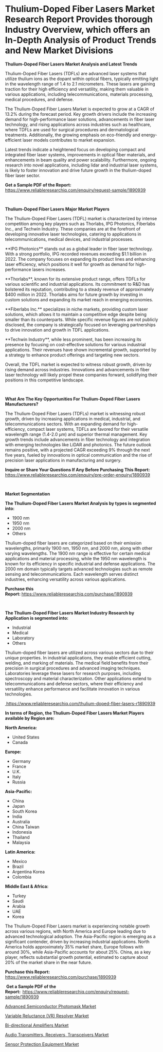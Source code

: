 <p><h1>Thulium-Doped Fiber Lasers Market Research Report Provides thorough Industry Overview, which offers an In-Depth Analysis of Product Trends and New Market Divisions</h1></p><p><strong>Thulium-Doped Fiber Lasers Market Analysis and Latest Trends</strong></p>
<p><p>Thulium-Doped Fiber Lasers (TDFLs) are advanced laser systems that utilize thulium ions as the dopant within optical fibers, typically emitting light in the wavelength range of 1.4 to 2.1 micrometers. These lasers are gaining traction for their high efficiency and versatility, making them valuable in various applications, including telecommunications, materials processing, medical procedures, and defense.</p><p>The Thulium-Doped Fiber Lasers Market is expected to grow at a CAGR of 13.2% during the forecast period. Key growth drivers include the increasing demand for high-performance laser solutions, advancements in fiber laser technology, and rising applications across industries such as healthcare, where TDFLs are used for surgical procedures and dermatological treatments. Additionally, the growing emphasis on eco-friendly and energy-efficient laser models contributes to market expansion.</p><p>Latest trends indicate a heightened focus on developing compact and integrated fiber laser systems, improvements in optical fiber materials, and enhancements in beam quality and power scalability. Furthermore, ongoing research into novel applications, including lidar and industrial laser systems, is likely to foster innovation and drive future growth in the thulium-doped fiber laser sector.</p></p>
<p><strong>Get a Sample PDF of the Report:&nbsp;</strong> <a href="https://www.reliableresearchiq.com/enquiry/request-sample/1890939?utm_campaign=1159&utm_medium=2&utm_source=Github&utm_content=ia&utm_term=13022025&utm_id=thulium-doped-fiber-lasers">https://www.reliableresearchiq.com/enquiry/request-sample/1890939</a></p>
<p>&nbsp;</p>
<p><strong>Thulium-Doped Fiber Lasers Major Market Players</strong></p>
<p><p>The Thulium-Doped Fiber Lasers (TDFL) market is characterized by intense competition among key players such as Thorlabs, IPG Photonics, Fiberlabs Inc., and Techwin Industry. These companies are at the forefront of developing innovative laser technologies, catering to applications in telecommunications, medical devices, and industrial processes.</p><p>**IPG Photonics** stands out as a global leader in fiber laser technology. With a strong portfolio, IPG recorded revenues exceeding $1.1 billion in 2022. The company focuses on expanding its product lines and enhancing laser efficiency, which positions it well for growth as demand for high-performance lasers increases.</p><p>**Thorlabs**, known for its extensive product range, offers TDFLs for various scientific and industrial applications. Its commitment to R&D has bolstered its reputation, contributing to a steady revenue of approximately $400 million in 2022. Thorlabs aims for future growth by investing in custom solutions and expanding its market reach in emerging economies.</p><p>**Fiberlabs Inc.** specializes in niche markets, providing custom laser solutions, which allows it to maintain a competitive edge despite being smaller than its counterparts. While specific revenue figures are not publicly disclosed, the company is strategically focused on leveraging partnerships to drive innovation and growth in TDFL applications.</p><p>**Techwin Industry**, while less prominent, has been increasing its presence by focusing on cost-effective solutions for various industrial applications. Their revenues have shown incremental growth, supported by a strategy to enhance product offerings and targeting new sectors.</p><p>Overall, the TDFL market is expected to witness robust growth, driven by rising demand across industries. Innovations and advancements in fiber laser technology will likely propel these companies forward, solidifying their positions in this competitive landscape.</p></p>
<p>&nbsp;</p>
<p><strong>What Are The Key Opportunities For Thulium-Doped Fiber Lasers Manufacturers?</strong></p>
<p><p>The Thulium-Doped Fiber Lasers (TDFLs) market is witnessing robust growth, driven by increasing applications in medical, industrial, and telecommunications sectors. With an expanding demand for high-efficiency, compact laser systems, TDFLs are favored for their versatile wavelength range (1.4-2.0 µm) and superior thermal management. Key growth trends include advancements in fiber technology and integration with emerging technologies like LiDAR and photonics. The future outlook remains positive, with a projected CAGR exceeding 9% through the next five years, fueled by innovations in optical communication and the rise of precision laser applications in manufacturing and surgery.</p></p>
<p><strong>Inquire or Share Your Questions If Any Before Purchasing This Report:</strong> <a href="https://www.reliableresearchiq.com/enquiry/pre-order-enquiry/1890939?utm_campaign=1159&utm_medium=2&utm_source=Github&utm_content=ia&utm_term=13022025&utm_id=thulium-doped-fiber-lasers">https://www.reliableresearchiq.com/enquiry/pre-order-enquiry/1890939</a></p>
<p>&nbsp;</p>
<p><strong>Market Segmentation</strong></p>
<p><strong>The Thulium-Doped Fiber Lasers Market Analysis by types is segmented into:</strong></p>
<p><ul><li>1900 nm</li><li>1950 nm</li><li>2000 nm</li><li>Others</li></ul></p>
<p><p>Thulium-doped fiber lasers are categorized based on their emission wavelengths, primarily 1900 nm, 1950 nm, and 2000 nm, along with other varying wavelengths. The 1900 nm range is effective for certain medical applications and material processing, while the 1950 nm wavelength is known for its efficiency in specific industrial and defense applications. The 2000 nm domain typically targets advanced technologies such as remote sensing and telecommunications. Each wavelength serves distinct industries, enhancing versatility across various applications.</p></p>
<p><strong>Purchase this Report:&nbsp;</strong><a href="https://www.reliableresearchiq.com/purchase/1890939?utm_campaign=1159&utm_medium=2&utm_source=Github&utm_content=ia&utm_term=13022025&utm_id=thulium-doped-fiber-lasers">https://www.reliableresearchiq.com/purchase/1890939</a></p>
<p>&nbsp;</p>
<p><strong>The Thulium-Doped Fiber Lasers Market Industry Research by Application is segmented into:</strong></p>
<p><ul><li>Industrial</li><li>Medical</li><li>Laboratory</li><li>Others</li></ul></p>
<p><p>Thulium-doped fiber lasers are utilized across various sectors due to their unique properties. In industrial applications, they enable efficient cutting, welding, and marking of materials. The medical field benefits from their precision in surgical procedures and advanced imaging techniques. Laboratories leverage these lasers for research purposes, including spectroscopy and material characterization. Other applications extend to telecommunications and defense sectors, where their efficiency and versatility enhance performance and facilitate innovation in various technologies.</p></p>
<p><a href="https://www.reliableresearchiq.com/thulium-doped-fiber-lasers-r1890939?utm_campaign=1159&utm_medium=2&utm_source=Github&utm_content=ia&utm_term=13022025&utm_id=thulium-doped-fiber-lasers">&nbsp;https://www.reliableresearchiq.com/thulium-doped-fiber-lasers-r1890939</a></p>
<p><strong>In terms of Region, the Thulium-Doped Fiber Lasers Market Players available by Region are:</strong></p>
<p>
    <p> <strong> North America: </strong>
        <ul>
            <li>United States</li>
            <li>Canada</li>
        </ul>
        </p> 
    <p> <strong> Europe: </strong>
        <ul>
            <li>Germany</li>
            <li>France</li>
            <li>U.K.</li>
            <li>Italy</li>
            <li>Russia</li>
        </ul>
        </p> 
    <p> <strong> Asia-Pacific: </strong>
        <ul>
            <li>China</li>
            <li>Japan</li>
            <li>South Korea</li>
            <li>India</li>
            <li>Australia</li>
            <li>China Taiwan</li>
            <li>Indonesia</li>
            <li>Thailand</li>
            <li>Malaysia</li>
        </ul>
        </p> 
    <p> <strong> Latin America: </strong>
        <ul>
            <li>Mexico</li>
            <li>Brazil</li>
            <li>Argentina Korea</li>
            <li>Colombia</li>
        </ul>
        </p> 
    <p> <strong> Middle East & Africa: </strong>
        <ul>
            <li>Turkey</li>
            <li>Saudi</li>
            <li>Arabia</li>
            <li>UAE</li>
            <li>Korea</li>
        </ul>
    </p>
    </p>
<p><p>The Thulium-Doped Fiber Lasers market is experiencing notable growth across various regions, with North America and Europe leading due to advanced technological adoption. The Asia-Pacific region is emerging as a significant contender, driven by increasing industrial applications. North America holds approximately 35% market share, Europe follows with around 30%, while Asia-Pacific accounts for about 25%. China, as a key player, reflects substantial growth potential, estimated to capture about 20% of the market share in the near future.</p></p>
<p><strong>Purchase this Report: </strong><a href="https://www.reliableresearchiq.com/purchase/1890939?utm_campaign=1159&utm_medium=2&utm_source=Github&utm_content=ia&utm_term=13022025&utm_id=thulium-doped-fiber-lasers">https://www.reliableresearchiq.com/purchase/1890939</a></p>
<p>&nbsp;<strong>Get a Sample PDF of the Report:&nbsp;&nbsp;</strong><a href="https://www.reliableresearchiq.com/enquiry/request-sample/1890939?utm_campaign=1159&utm_medium=2&utm_source=Github&utm_content=ia&utm_term=13022025&utm_id=thulium-doped-fiber-lasers">https://www.reliableresearchiq.com/enquiry/request-sample/1890939</a></p>
<p><strong></strong></p>
<p><p><a href="https://github.com/ansanokajabi/Market-Research-Report-List-1/blob/main/advanced-semiconductor-photomask-market.md?utm_campaign=1159&utm_medium=2&utm_source=Github&utm_content=ia&utm_term=13022025&utm_id=thulium-doped-fiber-lasers">Advanced Semiconductor Photomask Market</a></p><p><a href="https://github.com/ancsyanagha/Market-Research-Report-List-1/blob/main/variable-reluctance-vr-resolver-market.md?utm_campaign=1159&utm_medium=2&utm_source=Github&utm_content=ia&utm_term=13022025&utm_id=thulium-doped-fiber-lasers">Variable Reluctance (VR) Resolver Market</a></p><p><a href="https://github.com/zoccohaniech/Market-Research-Report-List-1/blob/main/bi-directional-amplifiers-market.md?utm_campaign=1159&utm_medium=2&utm_source=Github&utm_content=ia&utm_term=13022025&utm_id=thulium-doped-fiber-lasers">Bi-directional Amplifiers Market</a></p><p><a href="https://github.com/lizonbochil23/Market-Research-Report-List-1/blob/main/audio-transmitters-receivers-transceivers-market.md?utm_campaign=1159&utm_medium=2&utm_source=Github&utm_content=ia&utm_term=13022025&utm_id=thulium-doped-fiber-lasers">Audio Transmitters, Receivers, Transceivers Market</a></p><p><a href="https://github.com/rrosasdaunas/Market-Research-Report-List-1/blob/main/sensor-protection-equipment-market.md?utm_campaign=1159&utm_medium=2&utm_source=Github&utm_content=ia&utm_term=13022025&utm_id=thulium-doped-fiber-lasers">Sensor Protection Equipment Market</a></p></p>